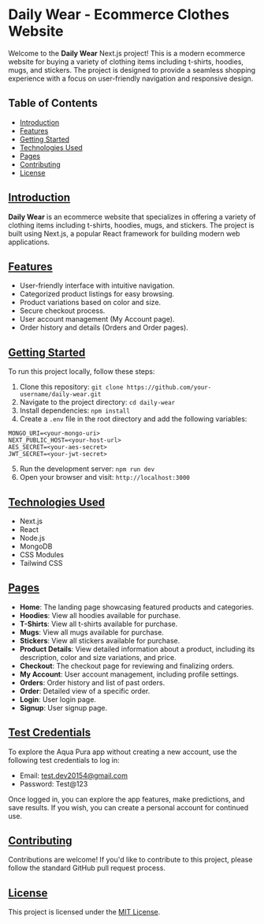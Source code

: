 # Daily Wear - Ecommerce Clothes Website

Welcome to the **Daily Wear** Next.js project! This is a modern ecommerce website for buying a variety of clothing items including t-shirts, hoodies, mugs, and stickers. The project is designed to provide a seamless shopping experience with a focus on user-friendly navigation and responsive design.

<div class="table-of-contents">

## Table of Contents

- [Introduction](#introduction)
- [Features](#features)
- [Getting Started](#getting-started)
- [Technologies Used](#technologies-used)
- [Pages](#pages)
- [Contributing](#contributing)
- [License](#license)

</div>

## [Introduction](#introduction)

**Daily Wear** is an ecommerce website that specializes in offering a variety of clothing items including t-shirts, hoodies, mugs, and stickers. The project is built using Next.js, a popular React framework for building modern web applications.

## [Features](#features)

- User-friendly interface with intuitive navigation.
- Categorized product listings for easy browsing.
- Product variations based on color and size.
- Secure checkout process.
- User account management (My Account page).
- Order history and details (Orders and Order pages).

## [Getting Started](#getting-started)

To run this project locally, follow these steps:

1. Clone this repository: `git clone https://github.com/your-username/daily-wear.git`
2. Navigate to the project directory: `cd daily-wear`
3. Install dependencies: `npm install`
4. Create a `.env` file in the root directory and add the following variables:

```
MONGO_URI=<your-mongo-uri>
NEXT_PUBLIC_HOST=<your-host-url>
AES_SECRET=<your-aes-secret>
JWT_SECRET=<your-jwt-secret>
```

5. Run the development server: `npm run dev`
6. Open your browser and visit: `http://localhost:3000`

## [Technologies Used](#technologies-used)

- Next.js
- React
- Node.js
- MongoDB
- CSS Modules
- Tailwind CSS

## [Pages](#pages)

- **Home**: The landing page showcasing featured products and categories.
- **Hoodies**: View all hoodies available for purchase.
- **T-Shirts**: View all t-shirts available for purchase.
- **Mugs**: View all mugs available for purchase.
- **Stickers**: View all stickers available for purchase.
- **Product Details**: View detailed information about a product, including its description, color and size variations, and price.
- **Checkout**: The checkout page for reviewing and finalizing orders.
- **My Account**: User account management, including profile settings.
- **Orders**: Order history and list of past orders.
- **Order**: Detailed view of a specific order.
- **Login**: User login page.
- **Signup**: User signup page.

## [Test Credentials](#test-credentials)

To explore the Aqua Pura app without creating a new account, use the following test credentials to log in:

- Email: test.dev20154@gmail.com
- Password: Test@123

Once logged in, you can explore the app features, make predictions, and save results. If you wish, you can create a personal account for continued use.

## [Contributing](#contributing)

Contributions are welcome! If you'd like to contribute to this project, please follow the standard GitHub pull request process.

## [License](#license)

This project is licensed under the [MIT License](https://opensource.org/licenses/MIT).
